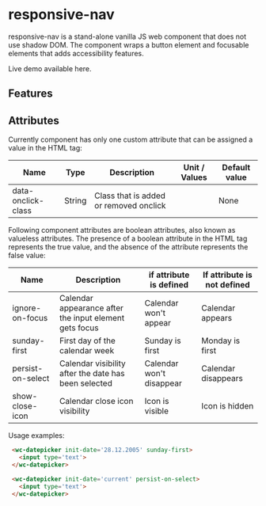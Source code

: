 # responsive-nav

responsive-nav is a stand-alone vanilla JS web component that does not use shadow DOM. The component wraps a button element and focusable elements that adds accessibility features.

Live demo available here.

## Features


## Attributes

Currently component has only one custom attribute that can be assigned a value in the HTML tag:

Name               |Type     |Description                             |Unit / Values       |Default value
-------------------|---------|----------------------------------------|---------------------|--------------
data-onclick-class |  String | Class that is added or removed onclick |                     | None


Following component attributes are boolean attributes, also known as valueless attributes. The presence of a boolean attribute in the HTML tag represents the true value, and the absence of the attribute represents the false value:

Name   | Description | if attribute is defined | If attribute is not defined
-------|-------------|-------------------------|----------------------------
ignore-on-focus | Calendar appearance after the input element gets focus| Calendar won't appear| Calendar appears
sunday-first | First day of the calendar week | Sunday is first | Monday is first
persist-on-select | Calendar visibility after the date has been selected | Calendar won't disappear | Calendar disappears
show-close-icon | Calendar close icon visibility | Icon is visible | Icon is hidden

Usage examples:

   ```html
    <wc-datepicker init-date='28.12.2005' sunday-first>
      <input type='text'>
    </wc-datepicker>
   ```

   ```html
    <wc-datepicker init-date='current' persist-on-select>
      <input type='text'>
    </wc-datepicker>
   ```

